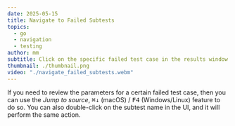 ```yaml
---
date: 2025-05-15
title: Navigate to Failed Subtests
topics:
  - go
  - navigation
  - testing
author: mm
subtitle: Click on the specific failed test case in the results window to jump directly to it.
thumbnail: ./thumbnail.png
video: "./navigate_failed_subtests.webm"
---
```


If you need to review the parameters for a certain failed test case, then you can use the _Jump to source_, <kbd>⌘↓</kbd> (macOS) / <kbd>F4</kbd> (Windows/Linux) feature to do so. You can also double-click on the subtest name in the UI, and it will perform the same action.

